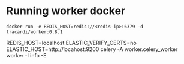 # Running worker docker

```
docker run -e REDIS_HOST=redis://<redis-ip>:6379 -d tracardi/worker:0.8.1
```

REDIS_HOST=localhost ELASTIC_VERIFY_CERTS=no ELASTIC_HOST=http://locahost:9200 celery -A worker.celery_worker worker -l info -E